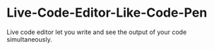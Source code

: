 # Live-Code-Editor-Like-Code-Pen

Live code editor let you write and see the output of your code simultaneously.


